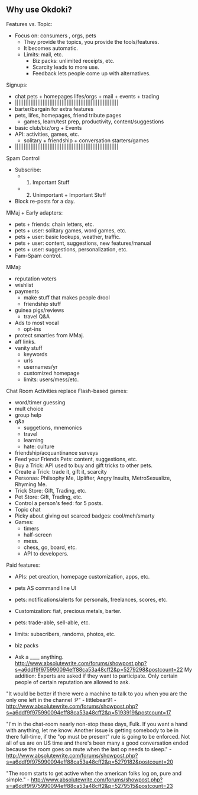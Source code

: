 
Why use Okdoki?
---------------

Features vs. Topic:
* Focus on: consumers , orgs, pets
  * They provide the topics, you provide the tools/features.
  * It becomes automatic.
  * Limits: mail, etc.
    * Biz packs: unlimited receipts, etc.
    * Scarcity leads to more use.
    * Feedback lets people come up with alternatives.

Signups:
* chat pets + homepages lifes/orgs + mail + events + trading
* ||||||||||||||||||||||||||||||||||||||||||||||||||||||||||||
* barter/bargain for extra features
* pets, lifes, homepages, friend tribute pages
  * games, learn/test prep, productivity, content/suggestions
* basic club/biz/org + Events
* API: activities, games, etc.
  * solitary + friendship + conversation starters/games
* ||||||||||||||||||||||||||||||||||||||||||||||||||||||||||||

Spam  Control
* Subscribe:
  * 1) Important Stuff
  * 2) Unimportant + Important Stuff
* Block re-posts for a day.

MMaj + Early adapters:
  * pets + friends: chain letters, etc.
  * pets + user:    solitary games, word games, etc.
  * pets + user:    basic lookups, weather, traffic.
  * pets + user:    content, suggestions, new features/manual
  * pets + user:    suggestions, personalization, etc.
  * Fam-Spam control.

MMaj:
* reputation voters
* wishlist
* payments
  - make stuff that makes people drool
  - friendship stuff
* guinea pigs/reviews
  - travel Q&A
* Ads to most vocal
  - opt-ins
* protect smarties from MMaj.
* aff links.
* vanity stuff
  - keywords
  - urls
  - usernames/yr
  - customized homepage
  - limits: users/mess/etc.




Chat Room Activities replace Flash-based games:
* word/timer guessing
* mult choice
* group help
* q&a
  * suggetions, mnemonics
  * travel
  * learning
  * hate: culture
* friendship/acquantinance surveys
* Feed your Friends Pets: content, suggestions, etc.
* Buy a Trick: API used to buy and gift tricks to other pets.
* Create a Trick: trade it, gift it, scarcity
* Personas: Philsophy Me, Uplifter, Angry Insults, MetroSexualize, Rhyming Me.
* Trick Store: Gift, Trading, etc.
* Pet Store: Gift, Trading, etc.
* Control a person's feed: for 5 posts.
* Topic chat
* Picky about giving out scarced badges: cool/meh/smarty
* Games:
  - timers
  - half-screen
  - mess.
  - chess, go, board, etc.
  - API to developers.



Paid features:
  * APIs: pet creation, homepage customization, apps, etc.
  * pets AS command line UI
  * pets: notifications/alerts for personals, freelances, scores, etc.
  * Customization: fiat, precious metals, barter.
  * pets: trade-able, sell-able, etc.
  * limits: subscribers, randoms, photos, etc.
  * biz packs

  * Ask a \_\_\_\_ anything. 
    http://www.absolutewrite.com/forums/showpost.php?s=a6ddf9f975990094eff88ca53a48cff2&p=5279298&postcount=22
    My addition: Experts are asked if they want to participate. Only
    certain people of certain reputation are allowed to ask.

"It would be better if there were a machine to talk to you when you are the only one left in the channel :P"
\- littlebear91
\- http://www.absolutewrite.com/forums/showpost.php?s=a6ddf9f975990094eff88ca53a48cff2&p=5193919&postcount=17

"I'm in the chat-room nearly non-stop these days, Fulk.
If you want a hand with anything, let me know.
Another issue is getting somebody to be in there full-time,
if the "op must be present" rule is going to be enforced.
Not all of us are on US time and there's been many a good
conversation ended because the room goes on mute when the last op needs to sleep."
\- http://www.absolutewrite.com/forums/showpost.php?s=a6ddf9f975990094eff88ca53a48cff2&p=5279182&postcount=20

"The room starts to get active when the american folks log on, pure and simple."
\- http://www.absolutewrite.com/forums/showpost.php?s=a6ddf9f975990094eff88ca53a48cff2&p=5279515&postcount=23
